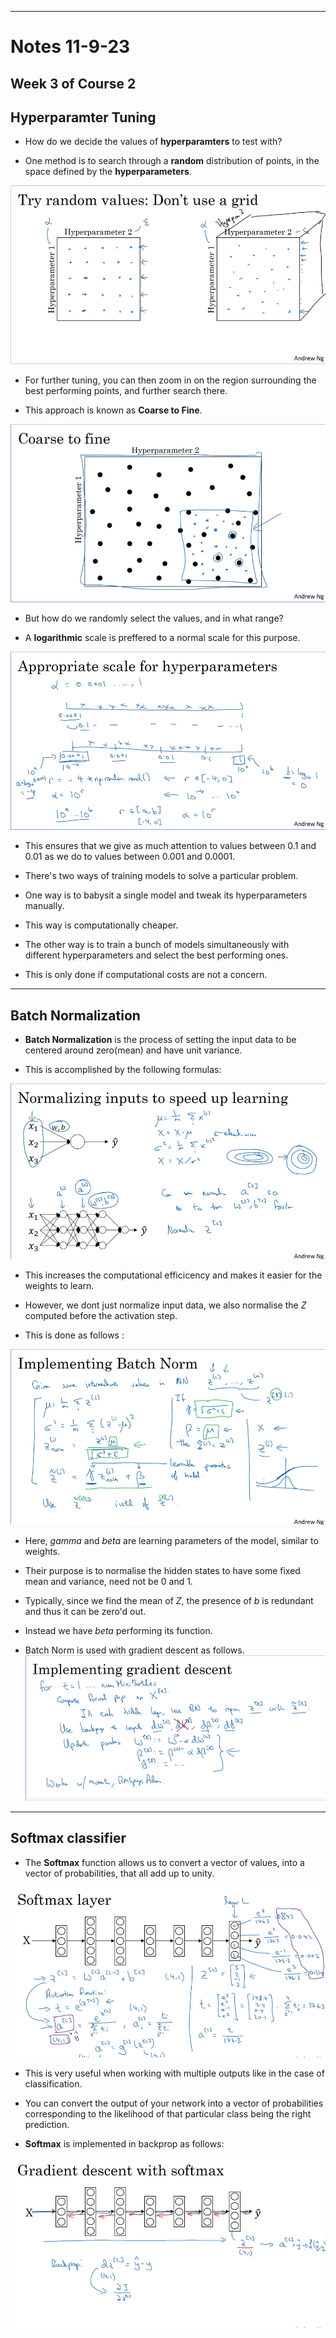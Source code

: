***

# Notes 11-9-23

## Week 3 of Course 2

## Hyperparamter Tuning

* How do we decide the values of **hyperparamters** to test with?

* One method is to search through a **random** distribution of points, in the space defined by the **hyperparameters**.

![HyperParams](images/Hyperparams.png "Tuning Hyperparameters")

* For further tuning, you can then zoom in on the region surrounding the best performing points, and further search there.

* This approach is known as **Coarse to Fine**.

![Coarse2Fine](images/Coarse2Fine.png "Coarse to Fine")

* But how do we randomly select the values, and in what range?

* A **logarithmic** scale is preffered to a normal scale for this purpose.

![Log](images/ScaleHyper.png "Logarithmic versus Normal")

* This ensures that we give as much attention to values between 0.1 and 0.01 as we do to values between 0.001 and 0.0001.

* There's two ways of training models to solve a particular problem.

* One way is to babysit a single model and tweak its hyperparameters manually.

* This way is computationally cheaper.

* The other way is to train a bunch of models simultaneously with different hyperparameters and select the best performing ones.

* This is only done if computational costs are not a concern.

***
## Batch Normalization

* **Batch Normalization** is the process of setting the input data to be centered around zero(mean) and have unit variance.

* This is accomplished by the following formulas:

![BN](images/BN.png "Batch Normalization")

* This increases the computational efficicency and makes it easier for the weights to learn.

* However, we dont just normalize input data, we also normalise the *Z* computed before the activation step.

* This is done as follows :

![BN2](images/BN2.png "Batch Normalisation for Z")

* Here, _gamma_ and _beta_ are learning parameters of the model, similar to weights.

* Their purpose is to normalise the hidden states to have some fixed mean and variance, need not be 0 and 1.

* Typically, since we find the mean of _Z_, the presence of _b_ is redundant and thus it can be zero'd out.

* Instead we have _beta_ performing its function.

* Batch Norm is used with gradient descent as follows.
![BN3](images/BN3.png "Implementing Gradient Descent Using Batch Norm")

***
## Softmax classifier

* The **Softmax** function allows us to convert a vector of values, into a vector of probabilities, that all add up to unity.

![Softmax](images/Softmax.png "Softmax")

* This is very useful when working with multiple outputs like in the case of classification.

* You can convert the output of your network into a vector of probabilities corresponding to the likelihood of that particular class being the right prediction.

* **Softmax** is implemented in backprop as follows:

![Softmax](images/Soft2.png "Softmax derivative")

